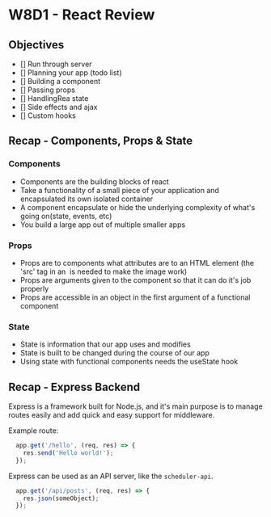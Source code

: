 # W8D1 - React Review

## Objectives
- [] Run through server
- [] Planning your app (todo list)
- [] Building a component
- [] Passing props
- [] HandlingRea state
- [] Side effects and ajax
- [] Custom hooks

## Recap - Components, Props & State

### Components

- Components are the building blocks of react
- Take a functionality of a small piece of your application and encapsulated its own isolated container
- A component encapsulate or hide the underlying complexity of what's going on(state, events, etc)
- You build a large app out of multiple smaller apps

### Props

- Props are to components what attributes are to an HTML element 
  (the 'src' tag in an <img> is needed to make the image work)
- Props are arguments given to the component so that it can do it's job properly
- Props are accessible in an object in the first argument of a functional component

### State

- State is information that our app uses and modifies
- State is built to be changed during the course of our app
- Using state with functional components needs the useState hook

## Recap - Express Backend

Express is a framework built for Node.js, and it's main purpose is to manage routes easily and add quick and easy support for middleware.

Example route:

```jsx
  app.get('/hello', (req, res) => {
    res.send('Hello world!');
  });
```

Express can be used as an API server, like the `scheduler-api`. 

```jsx
  app.get('/api/posts', (req, res) => {
    res.json(someObject);
  });
